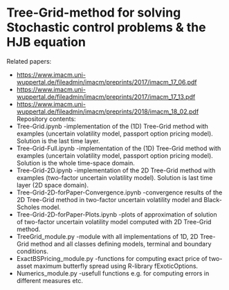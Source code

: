 # Tree-Grid-method for solving Stochastic control problems & the HJB equation
Related papers:
- https://www.imacm.uni-wuppertal.de/fileadmin/imacm/preprints/2017/imacm_17_06.pdf
- https://www.imacm.uni-wuppertal.de/fileadmin/imacm/preprints/2017/imacm_17_13.pdf
- https://www.imacm.uni-wuppertal.de/fileadmin/imacm/preprints/2018/imacm_18_02.pdf
Repository contents:
- Tree-Grid.ipynb -implementation of the (1D) Tree-Grid method with examples (uncertain volatility model, passport option pricing model). Solution is the last time layer.
- Tree-Grid-Full.ipynb -implementation of the (1D) Tree-Grid method with examples (uncertain volatility model, passport option pricing model). Solution is the whole time-space domain.
- Tree-Grid-2D.ipynb -implementation of the 2D Tree-Grid method with examples (two-factor uncertain volatility model). Solution is last time layer (2D space domain).
- Tree-Grid-2D-forPaper-Convergence.ipynb -convergence results of the 2D Tree-Grid method in two-factor uncertain volatility model and Black-Scholes model.
- Tree-Grid-2D-forPaper-Plots.ipynb -plots of approximation of solution of two-factor uncertain volatility model computed with 2D Tree-Grid method.
- TreeGrid_module.py -module with all implementations of 1D, 2D Tree-Grid method and all classes defining models, terminal and boundary conditions.
- ExactBSPricing_module.py -functions for computing exact price of two-asset maximum butterfly spread using R-library fExoticOptions.
- Numerics_module.py -usefull functions e.g. for computing errors in different measures etc.

